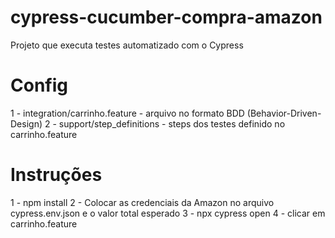 # cypress-cucumber-compra-amazon

Projeto que executa testes automatizado com o Cypress

# Config
1 - integration/carrinho.feature - arquivo no formato BDD (Behavior-Driven-Design)
2 - support/step_definitions - steps dos testes definido no carrinho.feature

# Instruções
1  - npm install
2 - Colocar as credenciais da Amazon no arquivo cypress.env.json e o valor total esperado
3 - npx cypress open
4 - clicar em carrinho.feature
